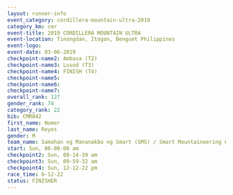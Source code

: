```yaml
---
layout: runner-info 
event_category: cordillera-mountain-ultra-2019 
category_km: cmr 
event-title: 2019 CORDILLERA MOUNTAIN ULTRA 
event-location: Tinongdan, Itogon, Benguet Philippines 
event-logo: 
event-date: 03-06-2019 
checkpoint-name2: Ambasa (T2) 
checkpoint-name3: Lusod (T3) 
checkpoint-name4: FINISH (T4) 
checkpoint-name5: 
checkpoint-name6: 
checkpoint-name7: 
overall_rank: 127
gender_rank: 74
category_rank: 22
bib: CMR042
first_name: Nomer
last_name: Reyes
gender: M
team_name: Samahan ng Mananakbo ng Smart (SMS) / Smart Mountaineering Club (SMC)
start: Sun, 06-00-00 am
checkpoint2: Sun, 08-14-39 am
checkpoint3: Sun, 09-59-32 am
checkpoint4: Sun, 12-12-22 pm
race_time: 6-12-22
status: FINISHER
---
```

